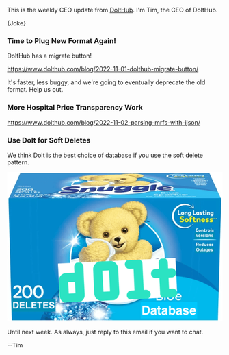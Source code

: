 This is the weekly CEO update from [DoltHub](https://www.dolthub.com/). I'm Tim, the CEO of DoltHub. 

{Joke}

### Time to Plug New Format Again!

DoltHub has a migrate button!

https://www.dolthub.com/blog/2022-11-01-dolthub-migrate-button/

It's faster, less buggy, and we're going to eventually deprecate the old format. Help us out.

### More Hospital Price Transparency Work

https://www.dolthub.com/blog/2022-11-02-parsing-mrfs-with-ijson/

### Use Dolt for Soft Deletes

We think Dolt is the best choice of database if you use the soft delete pattern.

[![Snuggle Softness](../images/snuggle-softness.png)](https://www.dolthub.com/blog/2022-11-03-soft-deletes/)

Until next week. As always, just reply to this email if you want to chat.

--Tim
